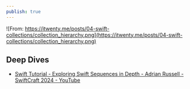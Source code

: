 ```yaml
---
publish: true
---
```

![From: https://itwenty.me/posts/04-swift-collections/collection_hierarchy.png](https://itwenty.me/posts/04-swift-collections/collection_hierarchy.png)

## Deep Dives
- [Swift Tutorial - Exploring Swift Sequences in Depth - Adrian Russell - SwiftCraft 2024 - YouTube](https://www.youtube.com/watch?v=NgkUiAi7FhU) 